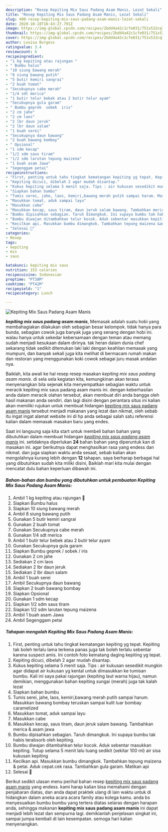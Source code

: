 ```yaml
---
description: "Resep Kepiting Mix Saus Padang Asam Manis, Lezat Sekali"
title: "Resep Kepiting Mix Saus Padang Asam Manis, Lezat Sekali"
slug: 400-resep-kepiting-mix-saus-padang-asam-manis-lezat-sekali
date: 2020-10-18T16:43:27.791Z
image: https://img-global.cpcdn.com/recipes/2bdd4a42c1cfe031/751x532cq70/kepiting-mix-saus-padang-asam-manis-foto-resep-utama.jpg
thumbnail: https://img-global.cpcdn.com/recipes/2bdd4a42c1cfe031/751x532cq70/kepiting-mix-saus-padang-asam-manis-foto-resep-utama.jpg
cover: https://img-global.cpcdn.com/recipes/2bdd4a42c1cfe031/751x532cq70/kepiting-mix-saus-padang-asam-manis-foto-resep-utama.jpg
author: Louisa Burgess
ratingvalue: 3.4
reviewcount: 6
recipeingredient:
- "1 kg kepiting atau rajungan "
- " Bumbu halus"
- "10 siung bawang merah"
- "8 siung bawang putih"
- "5 butir kemiri sangrai"
- "2 buah tomat"
- "Secukupnya cabe merah"
- "1/4 sdt merica"
- "1 butir telur bebek atau 2 butir telur ayam"
- "Secukupnya gula garam"
- " Bumbu geprek  sobek  iris"
- "2 cm jahe"
- "2 cm laos"
- "2 lbr daun jeruk"
- "2 lbr daun salam"
- "1 buah serei"
- "Secukupnya daun bawang"
- "2 buah bawang bombay"
- " Opsional"
- "1 sdm kecap"
- "1/2 sdm saus tiram"
- "1/2 sdm larutan tepung maizena"
- "1 buah asam Jawa"
- "Segenggam petai"
recipeinstructions:
- "First, penting untuk tahu tingkat kematangan kepiting yg tepat. Kepiting tak boleh terlalu lama terkena panas juga tak boleh terlalu sebentar karena suspect amis. Ini contoh foto kematang daging kepiting yg tepat."
- "Kepiting dicuci, dibelah 2 agar mudah disantap."
- "Kukus kepiting selama 5 menit saja. Tips : air kukusan sesedikit mungkin agar didapat air kukusan yg kental untuk dimasukkan ke tumisan bumbu. Kali ini saya pakai rajungan (kepiting laut warna hijau), namun demikian, menggunakan bahan kepiting sungai (merah) juga tak kalah lezat"
- "Siapkan bahan bumbu"
- "Tumis serei, jahe, laos, kemiri,bawang merah putih sampai harum. Masukkan bawang bombay teruskan sampai kulit luar bombay caramelized"
- "Masukkan tomat, aduk sampai layu"
- "Masukkan cabe"
- "Masukkan kecap, saus tiram, daun jeruk salam bawang. Tambahkan merica &amp; asam jawa"
- "Bumbu dipisahkan sebagian. Taruh dimangkuk. Ini supaya bumbu tak habis terabsorb oleh kepiting."
- "Bumbu diwajan ditambahkan telur kocok. Aduk sebentar masukkan kepiting. Tutup selama 5 menit lalu tuang sedikit (sekitar 100 ml) air sisa kukusan kepiting"
- "Kecilkan api. Masukkan bumbu dimangkok. Tambahkan tepung maizena &amp; petai. Aduk cepat.cek rasa. Tambahkan gula garam. Matikan api"
- "Selesai 🦀"
categories:
- Resep
tags:
- kepiting
- mix
- saus

katakunci: kepiting mix saus 
nutrition: 153 calories
recipecuisine: Indonesian
preptime: "PT38M"
cooktime: "PT42M"
recipeyield: "1"
recipecategory: Lunch

---
```



![Kepiting Mix Saus Padang Asam Manis](https://img-global.cpcdn.com/recipes/2bdd4a42c1cfe031/751x532cq70/kepiting-mix-saus-padang-asam-manis-foto-resep-utama.jpg)

<b><i>kepiting mix saus padang asam manis</i></b>, Memasak adalah suatu hobi yang membahagiakan dilakukan oleh sebagian besar kelompok. tidak hanya para bunda, sebagian cowok juga banyak juga yang senang dengan hobi ini. walau hanya untuk sekedar kebersamaan dengan teman atau memang sudah menjadi kesukaan dalam dirinya. tak heran dalam dunia chef sekarang tidak sedikit ditemukan laki laki dengan keahlian memasak yang mumpuni, dan banyak sekali juga kita melihat di bermacam rumah makan dan restoran yang menggunakan koki cowok sebagai juru masak andalan nya.



Baiklah, kita awali ke hal resep resep masakan <i>kepiting mix saus padang asam manis</i>. di sela sela kegiatan kita, kemungkinan akan terasa menyenangkan bila sejenak kita menyempatkan sebagian waktu untuk meracik kepiting mix saus padang asam manis ini. dengan keberhasilan anda dalam meracik olahan tersebut, akan membuat diri anda bangga oleh hasil makanan anda sendiri. dan lagi disini dengan perantara situs ini kalian akan memiliki rujukan untuk membuat hidangan <u>kepiting mix saus padang asam manis</u> tersebut menjadi makanan yang lezat dan nikmat, oleh sebab itu ingat ingat alamat website ini di hp anda sebagai salah satu referensi kalian dalam memasak masakan baru yang endes.


Saat ini langsung saja kita start untuk membeli bahan bahan yang dibutuhkan dalam membuat hidangan <u><i>kepiting mix saus padang asam manis</i></u> ini. setidaknya diperlukan <b>24</b> bahan bahan yang diperuntuk kan di masakan ini. agar berikutnya dapat menghasilkan rasa yang endess dan nikmat. dan juga siapkan waktu anda sesaat, sebab kalian akan mengolahnya kurang lebih dengan <b>12</b> tahapan. saya berharap berbagai hal yang dibutuhkan sudah kita miliki disini, Baiklah mari kita mulai dengan mencatat dulu bahan keperluan dibawah ini.

<!--inarticleads1-->

##### Bahan-bahan dan bumbu yang dibutuhkan untuk pembuatan Kepiting Mix Saus Padang Asam Manis:

1. Ambil 1 kg kepiting atau rajungan 🦀
1. Siapkan  Bumbu halus
1. Siapkan 10 siung bawang merah
1. Ambil 8 siung bawang putih
1. Gunakan 5 butir kemiri sangrai
1. Gunakan 2 buah tomat
1. Gunakan Secukupnya cabe merah
1. Gunakan 1/4 sdt merica
1. Ambil 1 butir telur bebek atau 2 butir telur ayam
1. Gunakan Secukupnya gula garam
1. Siapkan  Bumbu geprek / sobek / iris
1. Gunakan 2 cm jahe
1. Sediakan 2 cm laos
1. Sediakan 2 lbr daun jeruk
1. Sediakan 2 lbr daun salam
1. Ambil 1 buah serei
1. Ambil Secukupnya daun bawang
1. Siapkan 2 buah bawang bombay
1. Siapkan  Opsional
1. Gunakan 1 sdm kecap
1. Siapkan 1/2 sdm saus tiram
1. Siapkan 1/2 sdm larutan tepung maizena
1. Ambil 1 buah asam Jawa
1. Ambil Segenggam petai




<!--inarticleads2-->

##### Tahapan mengolah Kepiting Mix Saus Padang Asam Manis:

1. First, penting untuk tahu tingkat kematangan kepiting yg tepat. Kepiting tak boleh terlalu lama terkena panas juga tak boleh terlalu sebentar karena suspect amis. Ini contoh foto kematang daging kepiting yg tepat.
1. Kepiting dicuci, dibelah 2 agar mudah disantap.
1. Kukus kepiting selama 5 menit saja. Tips : air kukusan sesedikit mungkin agar didapat air kukusan yg kental untuk dimasukkan ke tumisan bumbu. Kali ini saya pakai rajungan (kepiting laut warna hijau), namun demikian, menggunakan bahan kepiting sungai (merah) juga tak kalah lezat
1. Siapkan bahan bumbu
1. Tumis serei, jahe, laos, kemiri,bawang merah putih sampai harum. Masukkan bawang bombay teruskan sampai kulit luar bombay caramelized
1. Masukkan tomat, aduk sampai layu
1. Masukkan cabe
1. Masukkan kecap, saus tiram, daun jeruk salam bawang. Tambahkan merica &amp; asam jawa
1. Bumbu dipisahkan sebagian. Taruh dimangkuk. Ini supaya bumbu tak habis terabsorb oleh kepiting.
1. Bumbu diwajan ditambahkan telur kocok. Aduk sebentar masukkan kepiting. Tutup selama 5 menit lalu tuang sedikit (sekitar 100 ml) air sisa kukusan kepiting
1. Kecilkan api. Masukkan bumbu dimangkok. Tambahkan tepung maizena &amp; petai. Aduk cepat.cek rasa. Tambahkan gula garam. Matikan api
1. Selesai 🦀




Berikut sedikit ulasan menu perihal bahan resep <u>kepiting mix saus padang asam manis</u> yang endess. kami harap kalian bisa memahami dengan penjabaran diatas, dan anda dapat praktek ulang di lain waktu untuk di hidangkan dalam aneka acara acara family atau kolega kamu. anda bs menyesuaikan bumbu bumbu yang tertera diatas selaras dengan harapan anda, sehingga makanan <b>kepiting mix saus padang asam manis</b> ini dapat menjadi lebih lezat dan sempurna lagi. demikianlah penjelasan singkat ini, sampai jumpa kembali di lain kesempatan. semoga hari kalian menyenangkan.
